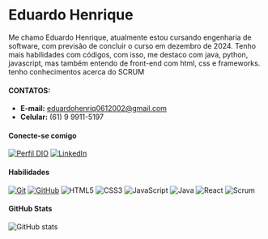 # Eduardo Henrique

Me chamo Eduardo Henrique, atualmente estou cursando engenharia de software, com previsão de concluir o curso em dezembro de 2024. Tenho mais habilidades com códigos, com isso, me destaco com java, python, javascript, mas também entendo de front-end com html, css e frameworks. tenho conhecimentos acerca do SCRUM


#### CONTATOS:
* **E-mail:** eduardohenriq0612002@gmail.com
* **Celular:** (61) 9 9911-5197

#### Conecte-se comigo
[![Perfil DIO](https://img.shields.io/badge/-Meu_Perfil_na_DIO-30A3DC?style=for-the-badge)](https://web.dio.me/users/eduardohenriq0612002/)
[![LinkedIn](https://img.shields.io/badge/LinkedIn-1e293b?style=for-the-badge&logo=linkedin&logoColor=0ea5e9)](https://www.linkedin.com/in/eduardohrq/)


#### Habilidades
[![Git](https://img.shields.io/badge/Git-1e293b?style=for-the-badge&logo=git&logoColor=0ea5e9)](https://git-scm.com/doc) 
[![GitHub](https://img.shields.io/badge/GitHub-1e293b?style=for-the-badge&logo=github&logoColor=0ea5e9)](https://docs.github.com/)
![HTML5](https://img.shields.io/badge/HTML-1e293b?style=for-the-badge&logo=html5&logoColor=0ea5e9)
![CSS3](https://img.shields.io/badge/CSS3-1e293b?style=for-the-badge&logo=css3&logoColor=0ea5e9)
![JavaScript](https://img.shields.io/badge/JavaScript-1e293b?style=for-the-badge&logo=javascript&logoColor=0ea5e9)
![Java](https://img.shields.io/badge/Java-1e293b?style=for-the-badge&logo=java)
![React](https://img.shields.io/badge/React-1e293b?style=for-the-badge&logo=react&logoColor=0ea5e9)
![Scrum](https://img.icons8.com/?size=50&id=oBQdUqMEZHS9&format=png)


#### GitHub Stats
![GitHub stats](https://github-readme-stats.vercel.app/api?username=EduardoHrq&show_icons=true&bg_color=1e293b&text_color=FFF&title_color=38bdf8&icon_color=38bdf8)
